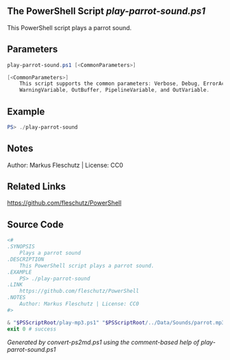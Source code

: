 ## The PowerShell Script *play-parrot-sound.ps1*

This PowerShell script plays a parrot sound.

## Parameters
```powershell
play-parrot-sound.ps1 [<CommonParameters>]

[<CommonParameters>]
    This script supports the common parameters: Verbose, Debug, ErrorAction, ErrorVariable, WarningAction, 
    WarningVariable, OutBuffer, PipelineVariable, and OutVariable.
```

## Example
```powershell
PS> ./play-parrot-sound

```

## Notes
Author: Markus Fleschutz | License: CC0

## Related Links
https://github.com/fleschutz/PowerShell

## Source Code
```powershell
<#
.SYNOPSIS
	Plays a parrot sound
.DESCRIPTION
	This PowerShell script plays a parrot sound.
.EXAMPLE
	PS> ./play-parrot-sound
.LINK
	https://github.com/fleschutz/PowerShell
.NOTES
	Author: Markus Fleschutz | License: CC0
#>

& "$PSScriptRoot/play-mp3.ps1" "$PSScriptRoot/../Data/Sounds/parrot.mp3"
exit 0 # success
```

*Generated by convert-ps2md.ps1 using the comment-based help of play-parrot-sound.ps1*
